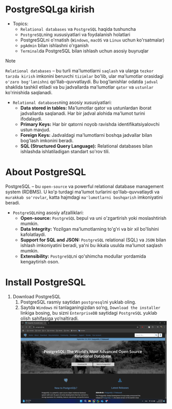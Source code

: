 # PostgreSQLga kirish

- Topics:
  - `Relational databases` va `PostgreSQL` haqida tushuncha
  - `PostgreSQL`ning xususiyatlari va foydalanish holatlari
  - PostgreSQLni o'rnatish (`Windows`, `macOS` va `Linux` uchun ko'rsatmalar)
  - `pgAdmin` bilan ishlashni o'rganish
  - `Terminal`da PostgreSQL bilan ishlash uchun asosiy buyruqlar

  
> [!NOTE]
> `Relational databases`  – bu turli ma'lumotlarni `saqlash` va ularga `tezkor tarzda kirish` imkonini beruvchi `tizimlar` bo'lib, ular ma'lumotlar orasidagi `o'zaro bog'lanishni` qo'llab-quvvatlaydi. Bu bog'lanishlar odatda `jadval` shaklida tashkil etiladi va bu jadvallarda ma'lumotlar `qator` va `ustunlar` ko'rinishida saqlanadi.

- `Relational databases`ning asosiy xususiyatlari:
  - **Data stored in tables:** Ma'lumotlar qator va ustunlardan iborat jadvallarda saqlanadi. Har bir jadval alohida ma'lumot turini ifodalaydi.
  - **Primary Keys:** Har bir qatorni noyob ravishda identifikatsiyalovchi ustun mavjud.
  - **Foreign Keys:** Jadvaldagi ma'lumotlarni boshqa jadvallar bilan bog'lash imkonini beradi.
  - **SQL (Structured Query Language):** Relational databases bilan ishlashda ishlatiladigan standart so'rov tili.

# About PostgreSQL
PostgreSQL – bu `open-source` va powerful relational database management system (RDBMS). U ko'p turdagi ma'lumot turlarini qo'llab-quvvatlaydi va `murakkab so'rovlar`, katta hajmdagi `ma'lumotlarni boshqarish` imkoniyatini beradi.

- `PostgreSQL`ning asosiy afzalliklari:
  - **Open-source:** `PostgreSQL` bepul va uni o'zgartirish yoki moslashtirish mumkin.
  - **Data Integrity:** Yozilgan ma'lumotlarning to'g'ri va bir xil bo'lishini kafolatlaydi.
  - **Support for SQL and JSON:** `PostgreSQL` relational (SQL) va `JSON` bilan ishlash imkoniyatini beradi, ya'ni bu ikkala usulda ma'lumot saqlash mumkin.
  - **Extensibility:** `PostgreSQL`ni qo'shimcha modullar yordamida kengaytirish oson.

  
# Install PostgreSQL

1. Download PostgreSQL
   1. PostgreSQL rasmiy saytidan `postgresql`ni yuklab oling.
   2. Saytda `Windows` ni tanlaganingizdan so‘ng, `Download the installer` linkiga bosing, bu sizni `EnterpriseDB` saytidagi `PostgreSQL` yuklab olish sahifasiga yo‘naltiradi.
![img.png](images/img.png)

